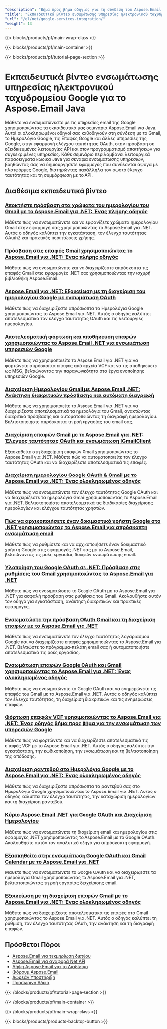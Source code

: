 ```yaml
---
"description": "Βήμα προς βήμα οδηγίες για τη σύνδεση του Aspose.Email με το Gmail, το Ημερολόγιο Google, τις Επαφές Google και άλλες υπηρεσίες Google σε εφαρμογές Java."
"title": "Εκπαιδευτικά βίντεο ενσωμάτωσης υπηρεσίας ηλεκτρονικού ταχυδρομείου Google για το Aspose.Email Java"
"url": "/el/net/google-services-integration/"
"weight": 13
---
```


{{< blocks/products/pf/main-wrap-class >}}

{{< blocks/products/pf/main-container >}}

{{< blocks/products/pf/tutorial-page-section >}}
# Εκπαιδευτικά βίντεο ενσωμάτωσης υπηρεσίας ηλεκτρονικού ταχυδρομείου Google για το Aspose.Email Java

Μάθετε να ενσωματώνεστε με τις υπηρεσίες email της Google χρησιμοποιώντας τα εκπαιδευτικά μας σεμινάρια Aspose.Email για Java. Αυτοί οι ολοκληρωμένοι οδηγοί σας καθοδηγούν στη σύνδεση με το Gmail, το Ημερολόγιο Google, τις Επαφές Google και άλλες υπηρεσίες της Google, στην εφαρμογή ελέγχου ταυτότητας OAuth, στην πρόσβαση σε εξειδικευμένες λειτουργίες API και στον προγραμματισμό απαιτήσεων για συγκεκριμένες υπηρεσίες. Κάθε σεμινάριο περιλαμβάνει λειτουργικά παραδείγματα κώδικα Java για σενάρια ενσωμάτωσης υπηρεσιών, βοηθώντας σας να δημιουργήσετε εφαρμογές που συνδέονται άψογα με πλατφόρμες Google, διατηρώντας παράλληλα τον σωστό έλεγχο ταυτότητας και τη συμμόρφωση με το API.

## Διαθέσιμα εκπαιδευτικά βίντεο

### [Αποκτήστε πρόσβαση στα χρώματα του ημερολογίου του Gmail με το Aspose.Email για .NET: Ένας πλήρης οδηγός](./access-gmail-calendar-colors-aspose-email-dotnet/)
Μάθετε πώς να ενσωματώνετε και να εμφανίζετε χρώματα ημερολογίου Gmail στην εφαρμογή σας χρησιμοποιώντας το Aspose.Email για .NET. Αυτός ο οδηγός καλύπτει την εγκατάσταση, τον έλεγχο ταυτότητας OAuth2 και πρακτικές περιπτώσεις χρήσης.

### [Πρόσβαση στις επαφές Gmail χρησιμοποιώντας το Aspose.Email για .NET: Ένας πλήρης οδηγός](./access-gmail-contacts-aspose-email-dotnet/)
Μάθετε πώς να ενσωματώνετε και να διαχειρίζεστε απρόσκοπτα τις επαφές Gmail στις εφαρμογές .NET σας χρησιμοποιώντας την ισχυρή βιβλιοθήκη Aspose.Email.

### [Aspose.Email για .NET: Εξοικείωση με τη διαχείριση του ημερολογίου Google με ενσωμάτωση OAuth](./aspose-email-net-google-oauth-calendar-management/)
Μάθετε πώς να διαχειρίζεστε απρόσκοπτα τα Ημερολόγια Google χρησιμοποιώντας το Aspose.Email για .NET. Αυτός ο οδηγός καλύπτει αποτελεσματικά τον έλεγχο ταυτότητας OAuth και τις λειτουργίες ημερολογίου.

### [Αποτελεσματική φόρτωση και αποθήκευση επαφών χρησιμοποιώντας το Aspose.Email .NET για ενσωμάτωση υπηρεσιών Google](./load-save-contacts-aspose-email-net/)
Μάθετε πώς να χρησιμοποιείτε το Aspose.Email για .NET για να φορτώνετε απρόσκοπτα επαφές από αρχεία VCF και να τις αποθηκεύετε ως MSG, βελτιώνοντας την παραγωγικότητα στα έργα ενοποίησης υπηρεσιών Google.

### [Διαχείριση Ημερολογίου Gmail με Aspose.Email .NET: Ανάκτηση διακριτικών πρόσβασης και αυτόματη διαγραφή](./gmail-management-access-token-calendar-deletion-aspose-email-net/)
Μάθετε πώς να χρησιμοποιείτε το Aspose.Email για .NET για να διαχειρίζεστε αποτελεσματικά τα ημερολόγια του Gmail, ανακτώντας διακριτικά πρόσβασης και αυτοματοποιώντας τη διαγραφή ημερολογίου. Βελτιστοποιήστε απρόσκοπτα τη ροή εργασίας του email σας.

### [Διαχείριση επαφών Gmail με το Aspose.Email για .NET: Έλεγχος ταυτότητας OAuth και ενσωμάτωση IGmailClient](./mastering-gmail-contact-management-aspose-email-net/)
Εξασκηθείτε στη διαχείριση επαφών Gmail χρησιμοποιώντας το Aspose.Email για .NET. Μάθετε πώς να αυτοματοποιείτε τον έλεγχο ταυτότητας OAuth και να διαχειρίζεστε αποτελεσματικά τις επαφές.

### [Διαχείριση ημερολογίου Google OAuth & Gmail με το Aspose.Email για .NET: Ένας ολοκληρωμένος οδηγός](./google-oauth-gmail-calendar-management-aspose-email-dotnet/)
Μάθετε πώς να ενσωματώνετε τον έλεγχο ταυτότητας Google OAuth και να διαχειρίζεστε τα ημερολόγια Gmail χρησιμοποιώντας το Aspose.Email για .NET. Βελτιστοποιήστε αποτελεσματικά τις διαδικασίες διαχείρισης ημερολογίων και ελέγχου ταυτότητας χρηστών.

### [Πώς να αρχικοποιήσετε έναν δοκιμαστικό χρήστη Google στο .NET χρησιμοποιώντας το Aspose.Email για απρόσκοπτη ενσωμάτωση email](./initialize-google-test-user-dotnet-aspose-email/)
Μάθετε πώς να ρυθμίσετε και να αρχικοποιήσετε έναν δοκιμαστικό χρήστη Google στις εφαρμογές .NET σας με το Aspose.Email, βελτιώνοντας τις ροές εργασίας δοκιμών ενσωμάτωσης email.

### [Υλοποίηση του Google OAuth σε .NET: Πρόσβαση στις ρυθμίσεις του Gmail χρησιμοποιώντας το Aspose.Email για .NET](./google-oauth-aspose-email-net-access-gmail-settings/)
Μάθετε πώς να ενσωματώσετε το Google OAuth με το Aspose.Email για .NET για ασφαλή πρόσβαση στις ρυθμίσεις του Gmail. Ακολουθήστε αυτόν τον οδηγό για εγκατάσταση, ανάκτηση διακριτικών και πρακτικές εφαρμογές.

### [Ενσωματώστε την πρόσβαση OAuth Gmail και τη διαχείριση επαφών με το Aspose.Email για .NET](./oauth-gmail-access-contact-management-aspose-email-net/)
Μάθετε πώς να ενσωματώνετε τον έλεγχο ταυτότητας λογαριασμού Google και να διαχειρίζεστε επαφές χρησιμοποιώντας το Aspose.Email για .NET. Βελτιώστε το πρόγραμμα-πελάτη email σας ή αυτοματοποιήστε αποτελεσματικά τις ροές εργασίας.

### [Ενσωμάτωση επαφών Google OAuth και Gmail χρησιμοποιώντας το Aspose.Email για .NET: Ένας ολοκληρωμένος οδηγός](./google-oauth-gmail-contacts-aspose-email-net/)
Μάθετε πώς να ενσωματώνετε το Google OAuth και να ενημερώνετε τις επαφές του Gmail με το Aspose.Email για .NET. Αυτός ο οδηγός καλύπτει τον έλεγχο ταυτότητας, τη διαχείριση διακριτικών και τις ενημερώσεις επαφών.

### [Φόρτωση επαφών VCF χρησιμοποιώντας το Aspose.Email για .NET: Ένας οδηγός βήμα προς βήμα για την ενσωμάτωση των υπηρεσιών Google](./load-vcf-contacts-aspose-email-net-guide/)
Μάθετε πώς να φορτώνετε και να διαχειρίζεστε αποτελεσματικά τις επαφές VCF με το Aspose.Email για .NET. Αυτός ο οδηγός καλύπτει την εγκατάσταση, την κωδικοποίηση, την ενσωμάτωση και τη βελτιστοποίηση της απόδοσης.

### [Διαχείριση ραντεβού στο Ημερολόγιο Google με το Aspose.Email για .NET: Ένας ολοκληρωμένος οδηγός](./manage-google-calendar-aspose-email-dotnet/)
Μάθετε πώς να διαχειρίζεστε απρόσκοπτα τα ραντεβού σας στο Ημερολόγιο Google χρησιμοποιώντας το Aspose.Email για .NET. Αυτός ο οδηγός καλύπτει τον έλεγχο ταυτότητας, την καταχώριση ημερολογίων και τη διαχείριση ραντεβού.

### [Κύριο Aspose.Email .NET για Google OAuth και Διαχείριση Ημερολογίου](./master-aspose-email-net-google-oauth-calendar-management/)
Μάθετε πώς να ενσωματώνετε τη διαχείριση email και ημερολογίου στις εφαρμογές .NET χρησιμοποιώντας το Aspose.Email με το Google OAuth. Ακολουθήστε αυτόν τον αναλυτικό οδηγό για απρόσκοπτη εφαρμογή.

### [Εξασκηθείτε στην ενσωμάτωση Google OAuth και Gmail Calendar με το Aspose.Email για .NET](./master-google-oauth-gmail-calendar-aspose-email-net/)
Μάθετε πώς να ενσωματώνετε το Google OAuth και να διαχειρίζεστε τα ημερολόγια Gmail χρησιμοποιώντας το Aspose.Email για .NET, βελτιστοποιώντας τη ροή εργασίας διαχείρισης email.

### [Εξοικείωση με τη διαχείριση επαφών Gmail με το Aspose.Email για .NET: Ένας ολοκληρωμένος οδηγός](./gmail-contacts-management-aspose-email-net/)
Μάθετε πώς να διαχειρίζεστε αποτελεσματικά τις επαφές στο Gmail χρησιμοποιώντας το Aspose.Email για .NET. Αυτός ο οδηγός καλύπτει τη ρύθμιση, τον έλεγχο ταυτότητας OAuth, την ανάκτηση και τη διαγραφή επαφών.

## Πρόσθετοι Πόροι

- [Aspose.Email για τεκμηρίωση δικτύου](https://docs.aspose.com/email/net/)
- [Aspose.Email για αναφορά Net API](https://reference.aspose.com/email/net/)
- [Λήψη Aspose.Email για το Διαδίκτυο](https://releases.aspose.com/email/net/)
- [Φόρουμ Aspose.Email](https://forum.aspose.com/c/email)
- [Δωρεάν Υποστήριξη](https://forum.aspose.com/)
- [Προσωρινή Άδεια](https://purchase.aspose.com/temporary-license/)

{{< /blocks/products/pf/tutorial-page-section >}}

{{< /blocks/products/pf/main-container >}}

{{< /blocks/products/pf/main-wrap-class >}}

{{< blocks/products/products-backtop-button >}}